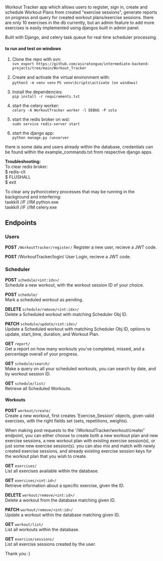Workout Tracker app which allows users to register, sign in, create and schedule Workout Plans from created "exercise sessions", generate reports on progress and query for created workout plans/exercise sessions.
there are only 10 exercises in the db currently, but an admin feature to add more exercises is easily implemented using djangos built in admin panel. 

Built with Django, and celery task queue for real time scheduler processing.

#### **to run and test on windows** 

1) Clone the repo with svn:  
   `svn export https://github.com/asiratongue/intermediate-backend-projects/tree/main/Workout_Tracker`

2) Create and activate the virtual environment with:  
`python3 -m venv venv` 
`PS venv\Scripts\activate (on windows)`

3) Install the dependencies:  
`pip install -r requirements.txt`

4) start the celery worker:  
`celery -A WorkoutTracker worker -l DEBUG -P solo`

5) start the redis broker on wsl:  
`sudo service redis-server start`

6) start the django app:  
`python manage.py runserver`


there is some data and users already within the database, credentials can be found within the example_commands.txt from respective django apps.

**Troubleshooting:**  
To clear redis broker:  
$ redis-cli  
$ FLUSHALL  
$ exit  

To clear any python/celery processes that may be running in the background and interfering:  
taskkill //F //IM python.exe  
taskkill //F //IM celery.exe

## **Endpoints**


### **Users**

**POST** `/WorkoutTracker/register/` 
Register a new user, recieve a JWT code.

**POST** /WorkoutTracker/login/ 
User Login, recieve a JWT code.


### **Scheduler**

**POST** `schedule/<int:idx>/`   
Schedule a new workout, with the workout session ID of your choice.

**POST** `schedule/`  
Mark a scheduled workout as pending.

**DELETE** `schedule/remove/<int:idx>/`  
Delete a Scheduled workout with matching Scheduler Obj ID.

**PATCH** `schedule/update/<int:idx>/`  
Update a Scheduled workout with matching Scheduler Obj ID, options to update, start_time, duration, and Workout Plan.

**GET** `report/`  
Get a report on how many workouts you've completed, missed, and a percentage overall of your progress.

**GET** `schedule/search/`  
Make a query on all your scheduled workouts, you can search by date, and by workout session ID.

**GET** `schedule/list/`  
Retrieve all Scheduled Workouts.


#### **Workouts**

**POST** `workout/create/`  
Create a new workout, first creates 'Exercise_Session' objects, given valid exercises, with the right fields set (sets, repetitions, weights).

When making post requests to the '/WorkoutTracker/workout/create/' endpoint, you can either choose to create both a new workout plan and new exercise sessions, a new workout plan with existing exercise session(s), or just some new exercise session(s).
you can also mix and match with newly created exercise sessions, and already existing exercise session keys for the workout plan that you wish to create.

 
**GET** `exercises/`  
List all exercises available within the database.

**GET** `exercises/<int:id>/`  
Retrieve information about a specific exercise, given the ID.

**DELETE** `workout/remove/<int:id>/`  
Delete a workout from the database matching given ID.

**PATCH** `workout/remove/<int:id>/`  
Update a workout within the database matching given ID.

**GET** `workout/list/`  
List all workouts within the database.

**GET** `exercise/sessions/`  
List all exercise sessions created by the user.


Thank you :)
